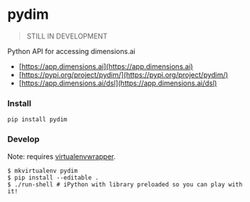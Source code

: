 # pydim 

> STILL IN DEVELOPMENT

Python API for accessing dimensions.ai 

* [https://app.dimensions.ai](https://app.dimensions.ai)
* [https://pypi.org/project/pydim/](https://pypi.org/project/pydim/)
* [https://app.dimensions.ai/dsl](https://app.dimensions.ai/dsl)

### Install

```
pip install pydim
```

### Develop

Note: requires [virtualenvwrapper](https://virtualenvwrapper.readthedocs.io/en/latest/).

```
$ mkvirtualenv pydim
$ pip install --editable .
$ ./run-shell # iPython with library preloaded so you can play with it!
```
